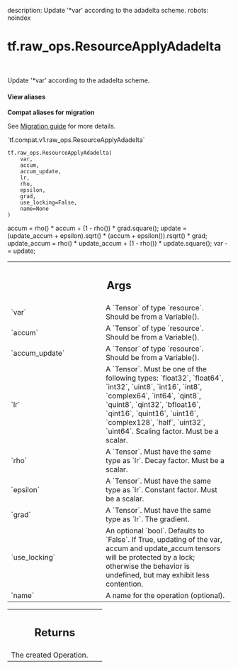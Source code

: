 description: Update '*var' according to the adadelta scheme.
robots: noindex

# tf.raw_ops.ResourceApplyAdadelta

<!-- Insert buttons and diff -->

<table class="tfo-notebook-buttons tfo-api nocontent" align="left">

</table>



Update '*var' according to the adadelta scheme.


<section class="expandable">
  <h4 class="showalways">View aliases</h4>
  <p>
<b>Compat aliases for migration</b>
<p>See
<a href="https://www.tensorflow.org/guide/migrate">Migration guide</a> for
more details.</p>
<p>`tf.compat.v1.raw_ops.ResourceApplyAdadelta`</p>
</p>
</section>

<pre class="devsite-click-to-copy prettyprint lang-py tfo-signature-link">
<code>tf.raw_ops.ResourceApplyAdadelta(
    var,
    accum,
    accum_update,
    lr,
    rho,
    epsilon,
    grad,
    use_locking=False,
    name=None
)
</code></pre>



<!-- Placeholder for "Used in" -->

accum = rho() * accum + (1 - rho()) * grad.square();
update = (update_accum + epsilon).sqrt() * (accum + epsilon()).rsqrt() * grad;
update_accum = rho() * update_accum + (1 - rho()) * update.square();
var -= update;

<!-- Tabular view -->
 <table class="responsive fixed orange">
<colgroup><col width="214px"><col></colgroup>
<tr><th colspan="2"><h2 class="add-link">Args</h2></th></tr>

<tr>
<td>
`var`<a id="var"></a>
</td>
<td>
A `Tensor` of type `resource`. Should be from a Variable().
</td>
</tr><tr>
<td>
`accum`<a id="accum"></a>
</td>
<td>
A `Tensor` of type `resource`. Should be from a Variable().
</td>
</tr><tr>
<td>
`accum_update`<a id="accum_update"></a>
</td>
<td>
A `Tensor` of type `resource`. Should be from a Variable().
</td>
</tr><tr>
<td>
`lr`<a id="lr"></a>
</td>
<td>
A `Tensor`. Must be one of the following types: `float32`, `float64`, `int32`, `uint8`, `int16`, `int8`, `complex64`, `int64`, `qint8`, `quint8`, `qint32`, `bfloat16`, `qint16`, `quint16`, `uint16`, `complex128`, `half`, `uint32`, `uint64`.
Scaling factor. Must be a scalar.
</td>
</tr><tr>
<td>
`rho`<a id="rho"></a>
</td>
<td>
A `Tensor`. Must have the same type as `lr`.
Decay factor. Must be a scalar.
</td>
</tr><tr>
<td>
`epsilon`<a id="epsilon"></a>
</td>
<td>
A `Tensor`. Must have the same type as `lr`.
Constant factor. Must be a scalar.
</td>
</tr><tr>
<td>
`grad`<a id="grad"></a>
</td>
<td>
A `Tensor`. Must have the same type as `lr`. The gradient.
</td>
</tr><tr>
<td>
`use_locking`<a id="use_locking"></a>
</td>
<td>
An optional `bool`. Defaults to `False`.
If True, updating of the var, accum and update_accum tensors will be protected by
a lock; otherwise the behavior is undefined, but may exhibit less contention.
</td>
</tr><tr>
<td>
`name`<a id="name"></a>
</td>
<td>
A name for the operation (optional).
</td>
</tr>
</table>



<!-- Tabular view -->
 <table class="responsive fixed orange">
<colgroup><col width="214px"><col></colgroup>
<tr><th colspan="2"><h2 class="add-link">Returns</h2></th></tr>
<tr class="alt">
<td colspan="2">
The created Operation.
</td>
</tr>

</table>

